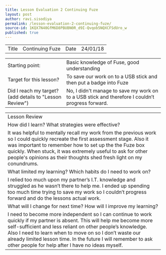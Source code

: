 ```yaml
---
title: Lesson Evaluation 2 Continuing Fuze
layout: post
author: ravi.sisodiya
permalink: /lesson-evaluation-2-continuing-fuze/
source-id: 1KQX7N40GfM6D8PBUBN0R_d9I-Qvqob5NQXCFSdUro_w
published: true
---
```

<table>
  <tr>
    <td>Title</td>
    <td>Continuing Fuze</td>
    <td>Date</td>
    <td>24/01/18</td>
  </tr>
</table>


<table>
  <tr>
    <td>Starting point:</td>
    <td>Basic knowledge of Fuse, good understanding </td>
  </tr>
  <tr>
    <td>Target for this lesson?</td>
    <td>To save our work on to a USB stick and then put a badge into Fuze</td>
  </tr>
  <tr>
    <td>Did I reach my target? 
(add details to "Lesson Review")</td>
    <td>No, I didn't manage to save my work on to a USB stick and therefore I couldn’t progress forward.</td>
  </tr>
</table>


<table>
  <tr>
    <td>Lesson Review</td>
  </tr>
  <tr>
    <td>How did I learn? What strategies were effective? </td>
  </tr>
  <tr>
    <td>It was helpful to mentally recall my work from the previous work so I could quickly recreate the first assessment stage. Also it was important to remember how to set up the the Fuze box quickly. When stuck, it was extremely useful to ask for other people's opinions as their thoughts shed fresh light on my conundrums.</td>
  </tr>
  <tr>
    <td>What limited my learning? Which habits do I need to work on? </td>
  </tr>
  <tr>
    <td>I relied too much upon my partner’s I.T. knowledge and struggled as he wasn’t there to help me. I ended up spending too much time trying to save my work so I couldn’t progress forward and do the lessons actual work.  </td>
  </tr>
  <tr>
    <td>What will I change for next time? How will I improve my learning?</td>
  </tr>
  <tr>
    <td>I need to become more independent so I can continue to work quickly if my partner is absent. This will help me become more self-sufficient and less reliant on other people’s knowledge. Also I need to learn when to move on so I don’t waste our already limited lesson time. In the future I will remember to ask other people for help after I have no ideas myself.</td>
  </tr>
</table>


